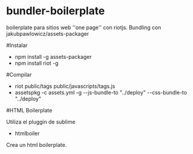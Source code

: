 

# bundler-boilerplate
boilerplate para sitios web ''one page'' con riotjs. Bundling con jakubpawlowicz/assets-packager

#Instalar

- npm install -g assets-packager
- npm install riot -g

#Compilar

- riot public/tags public/javascripts/tags.js
- assetspkg -c assets.yml -g --js-bundle-to "../deploy" --css-bundle-to "../deploy"


#HTML Boilerplate

Utiliza el pluggin de sublime 

- htmlboiler

Crea un html boilerplate.
